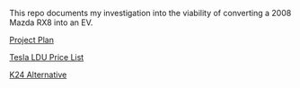 This repo documents my investigation into the viability of converting a 2008 Mazda RX8 into an EV.


[Project Plan](/BlogArticles/ProjectPlan.md)

[Tesla LDU Price List](/BlogArticles/K24SwapPriceList.md)

[K24 Alternative](/BlogArticles/K24SwapPriceList.md)


